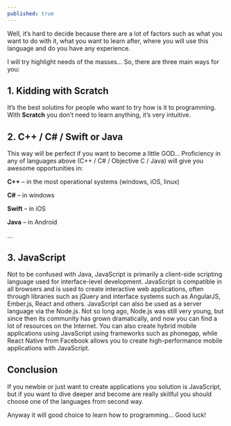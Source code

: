 ```yaml
---
published: true
---
```

Well, it’s hard to decide because there are a lot of factors such as what you want to do with it, what you want to learn after, where you will use this language and do you have any experience.

I will try highlight needs of the masses… So, there are three main ways for you:

## 1. Kidding with Scratch
It’s the best solutins for people who want to try how is it to programming. With **Scratch** you don’t need to learn anything, it’s very intuitive.

## 2. C++ / C# / Swift or Java
This way will be perfect if you want to become a little GOD… Proficiency in any of languages above (C++ / C# / Objective C / Java) will give you awesome opportunities in:

**C++** – in the most operational systems (windows, iOS, linux)

**C#** – in windows

**Swift** – in iOS

**Java** – in Android

…


## 3. JavaScript
Not to be confused with Java, JavaScript is primarily a client-side scripting language used for interface-level development. JavaScript is compatible in all browsers and is used to create interactive web applications, often through libraries such as jQuery and interface systems such as AngularJS, Ember.js, React and others.
JavaScript can also be used as a server language via the Node.js. Not so long ago, Node.js was still very young, but since then its community has grown dramatically, and now you can find a lot of resources on the Internet.
You can also create hybrid mobile applications using JavaScript using frameworks such as phonegap, while React Native from Facebook allows you to create high-performance mobile applications with JavaScript.

## Conclusion
If you newbie or just want to create applications you solution is JavaScript, but if you want to dive deeper and become are really skillful you should choose one of the languages from second way.

Anyway it will good choice to learn how to programming… Good luck!



